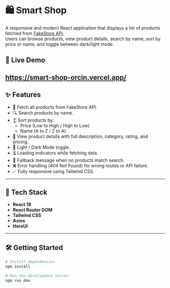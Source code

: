 # 🛍️ Smart Shop

A responsive and modern React application that displays a list of products fetched from [FakeStore API](https://fakestoreapi.com/).  
Users can browse products, view product details, search by name, sort by price or name, and toggle between dark/light mode.

## 🚀 Live Demo
https://smart-shop-orcin.vercel.app/
---

## ✨ Features

- 🔄 Fetch all products from FakeStore API.
- 🔍 Search products by name.
- ↕️ Sort products by:
  - Price (Low to High / High to Low)
  - Name (A to Z / Z to A)
- 🔁 View product details with full description, category, rating, and pricing.
- 🌙 Light / Dark Mode toggle.
- ⏳ Loading indicators while fetching data.
- 🛑 Fallback message when no products match search.
- ❌ Error handling (404 Not Found) for wrong routes or API failure.
- ✅ Fully responsive using Tailwind CSS.

---

## 🧱 Tech Stack

- **React 18**
- **React Router DOM**
- **Tailwind CSS**
- **Axios**
- **HeroUI**

---

## 🛠 Getting Started

```bash
# Install dependencies
npm install

# Run the development server
npm run dev
